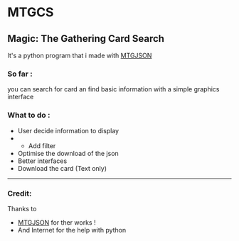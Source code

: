 # MTGCS
## Magic: The Gathering Card Search
It's a python program that i made with [MTGJSON](https://mtgjson.com/)
### So far :
you can search for card an find basic information with a simple graphics interface
### What to do :
- User decide information to display
- - Add filter
- Optimise the download of the json
- Better interfaces
- Download the card (Text only)
******
### Credit:
Thanks to
- [MTGJSON](https://mtgjson.com/) for ther works !
- And Internet for the help with python
